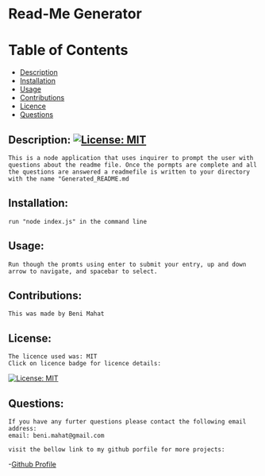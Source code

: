 
# Read-Me Generator

# Table of Contents
- [Description](#description)
- [Installation](#installation)
- [Usage](#usage)
- [Contributions](#contributions)
- [Licence](#licence)
- [Questions](#questions)

## Description: [![License: MIT](https://img.shields.io/badge/License-MIT-yellow.svg)](https://opensource.org/licenses/MIT)
    This is a node application that uses inquirer to prompt the user with questions about the readme file. Once the pormpts are complete and all the questions are answered a readmefile is written to your directory with the name "Generated_README.md
## Installation:
    run "node index.js" in the command line
## Usage:
    Run though the promts using enter to submit your entry, up and down arrow to navigate, and spacebar to select.
## Contributions:
    This was made by Beni Mahat
## License:
    The licence used was: MIT
    Click on licence badge for licence details:
[![License: MIT](https://img.shields.io/badge/License-MIT-yellow.svg)](https://opensource.org/licenses/MIT)

## Questions:
    If you have any furter questions please contact the following email address:
    email: beni.mahat@gmail.com

    visit the bellow link to my github porfile for more projects:
-[Github Profile](https://www.github.com/benimahat1291)
    
    